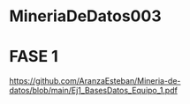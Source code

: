 # MineriaDeDatos003
# FASE 1 
https://github.com/AranzaEsteban/Mineria-de-datos/blob/main/Ej1_BasesDatos_Equipo_1.pdf
